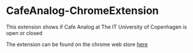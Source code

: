 # CafeAnalog-ChromeExtension
This extension shows if Cafe Analog at The IT University of Copenhagen is open or closed

The extension can be found on the chrome web store [here](https://chrome.google.com/webstore/detail/cafe-analog/hjedfcoeaknpadliocjfioifnlbanbbl?hl=en "Cafe Analog Chrome extension Store Link")
